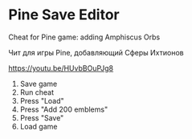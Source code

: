 # Pine Save Editor

Cheat for Pine game: adding Amphiscus Orbs

Чит для игры Pine, добавляющий Сферы Ихтионов

https://youtu.be/HUvbBOuPJg8

1) Save game
2) Run cheat
3) Press "Load"
4) Press "Add 200 emblems"
5) Press "Save"
6) Load game
